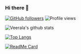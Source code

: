 ### Hi there 👋

[![GitHub followers](https://img.shields.io/github/followers/veeralakrishna?style=flat&label=Follow&maxAge=2592000)](https://github.com/veeralakrishna?tab=followers)
![Profile views](https://gpvc.arturio.dev/veeralakrishna)


<!--
**veeralakrishna/veeralakrishna** is a ✨ _special_ ✨ repository because its `README.md` (this file) appears on your GitHub profile.

Here are some ideas to get you started:

- 🔭 I’m currently working on ...
- 🌱 I’m currently learning ...
- 👯 I’m looking to collaborate on ...
- 🤔 I’m looking for help with ...
- 💬 Ask me about ...
- 📫 How to reach me: ...
- 😄 Pronouns: ...
- ⚡ Fun fact: ...

- Available Themes
- https://github.com/anuraghazra/github-readme-stats/blob/master/themes/README.md

- Ref
- https://github.com/anuraghazra/github-readme-stats

-->





![Veerala's github stats](https://github-readme-stats.vercel.app/api?username=veeralakrishna&count_private=true&show_icons=true&theme=nightowl)


[![Top Langs](https://github-readme-stats.vercel.app/api/top-langs/?username=veeralakrishna&layout=compact&theme=nightowl)](https://github.com/veeralakrishna)


[![ReadMe Card](https://github-readme-stats.vercel.app/api/pin/?username=veeralakrishna&repo=DataCamp-Project-Solutions-Python&theme=nightowl)](https://github.com/veeralakrishna/DataCamp-Project-Solutions-Python)
